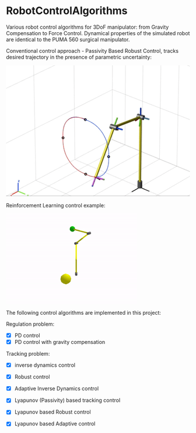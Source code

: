 # RobotControlAlgorithms
Various robot control algorithms for 3DoF manipulator: from Gravity Compensation to Force Control. Dynamical properties of the simulated robot are identical to the PUMA 560 surgical manipulator.




Conventional control approach - Passivity Based Robust Control, tracks desired trajectory 
in the presence of parametric uncertainty:




 ![Passivity Based Robust Control](robust_passive.gif) 












Reinforcement Learning control example:




![Reinforcement Learning control](reinforcement_learning_control.gif) 



The following control algorithms are implemented in this project:  
  
Regulation problem:  
- [x] PD control
- [x] PD control with gravity compensation  

Tracking problem:  
- [x] inverse dynamics control
- [x] Robust control
- [x] Adaptive Inverse Dynamics control
- [x] Lyapunov (Passivity) based tracking control
- [x] Lyapunov based Robust control
- [x] Lyapunov based Adaptive control






